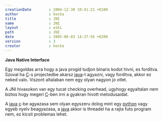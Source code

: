 ```yaml
---
creationDate        : 2004-12-30 10:41:21 +0100 
author              : kocka 
title               : JNI 
name                : JNI 
layout              : wiki 
path                : JNI 
date                : 2005-06-03 14:37:56 +0200 
version             : 3 
creator             : kocka 
---
```

__Java Native Interface__

Egy megoldas arra hogy a java progid tudjon binaris kodot hivni, es forditva. Szoval ha [C](C.html)-s projectedbe akarsz [java](java.html)-t agyazni, vagy forditva, akkor ez neked valo. Viszont altalaban nem egy olyan nagyon jo otlet.

A JNI hivasokon van egy tucat checking overhead, ugyhogy egyaltalan nem biztos hogy megeri [C](C.html)-ben irni a gyakran hivott metodusaidat.

A [java](java.html) [c](C.html)-be agyazasa sem olyan egyszeru dolog mint egy [python](python.html) vagy egyeb nyelv beagyazasa, a [java](java.html) akkor is threadel ha a rajta futo program nem, ez kicsit problemas lehet.
